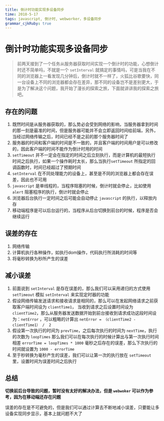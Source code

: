 ```yaml
---
title: 倒计时功能实现多设备同步 
time: 2018-5-17
tags: javascript, 倒计时, webworker，多设备同步
grammar_cjkRuby: true
---
```


# 倒计时功能实现多设备同步

> 前两天接到了一个任务从服务器获取时间实现一个倒计时的功能，心想倒计时还不简单吗，不就是一个 `setInterval` 就搞定的事情吗，可是当我在不同的浏览器上一看发现几分钟后，倒计时就不一样了，火狐比谷歌要快，同一台设备上不同的浏览器都会存在差异，那不同的设备岂不是差别更大，于是为了解决这个问题，我开始了漫长的探索之旅，下面就讲讲我的探索之旅吧。

## 存在的问题

1. 既然时间是从服务器获取的，那么势必会受到网络的影响，当服务器拿到时间的那一刻是最准的时间，但是服务器可能并不会立即返回时间给前端，另外，当经过网络传输之后，时间已经不是之前的那个服务器时间了
2. 服务器的时间和客户端的时间是不一致的，并且客户端的时间用户是可以修改的，因此客户端的时间不能作为倒计时用的时间
3. `setTimeout` 并不一定会在指定的时间之后立刻执行，而是计算机的最短执行时间之后执行，如果一个操作耗时太长，那么当执行`setTimeout` 所指定的回调函数时，时间已经超过了预期时间
4. `setInterval` 在不同处理能力的设备上，甚至是不同的浏览器上都会存在误差，因此也不可用
5. `javascript` 是单线程的，当程序阻塞的时候，倒计时就会停止，比如使用 `alert` 阻塞程序的执行，倒计时就会停止
6. 浏览器后台执行一定时间之后可能会自动停止 `javascript` 的执行，以释放内存
7. 移动端程序是可以后台运行的，当程序从后台切换到前台的时候，程序是否会继续运行

## 误差的存在

1. 网络传输
2. 计算机执行各种操作，如执行dom操作，代码执行所消耗的时间等
3. 将毫秒转换为秒所产生的误差


## 减小误差
1. 前面说到 `setInterval` 是存在误差的，那么我们可以采用递归的方式使用 `setTimeout` 模拟 `setInterval` 来实现定时器的功能
2. 假设网络传输发送请求和接收请求是相同的，那么可以在发起网络请求之前获取客户端时间设为 `clientTime1`， 当收到请求之后设置时间设为 `clientTime2`，那么从服务器发送数据开始到前台接收到请求成功这段时间设为：`netError` ，可以粗略的计算出  `netError = （clientTime2 - clientTime1） /  2`
3. 假设第一次执行的时间为 `prevTime`，之后每次执行的时间为 `nextTime`，执行的次数为 `loopTimes` 那么我们可以在每次执行的时候计算出与第一次执行时间相差 `errorTime = loopTimes * 1000` 毫秒之后存在的误差，那么下次执行的时间就设置为 `1000 - errorTime`
4. 至于秒转换为毫秒产生的误差，我们可以让第一次的执行放在 `setTimeout` 里，设置时间为误差时间之后执行

## 总结
**切换前后台导致的问题，暂时没有太好的解决办法，但是 `webwoker` 可以作为参考，因为在移动端还存在问题**

误差的存在是不可避免的，但是我们可以通过计算去不断地减小误差，只要能让多设备实现同步显示，基本上就问题不大了
